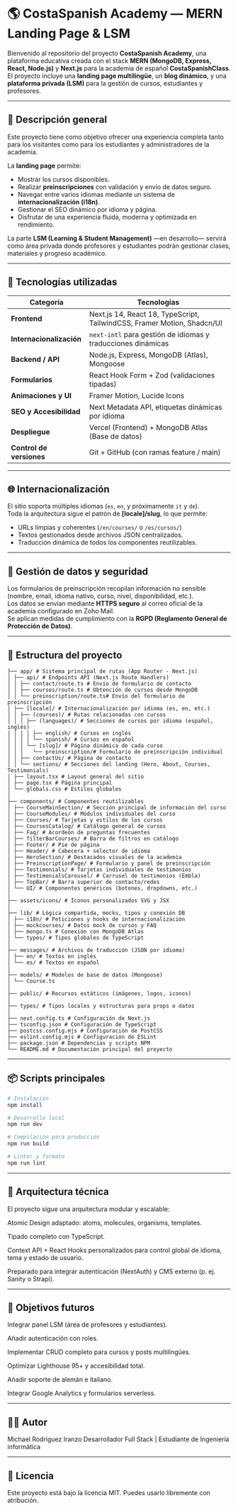 # 🌎 CostaSpanish Academy — MERN Landing Page & LSM

Bienvenido al repositorio del proyecto **CostaSpanish Academy**, una plataforma educativa creada con el stack **MERN (MongoDB, Express, React, Node.js)** y **Next.js** para la academia de español **CostaSpanishClass**.  
El proyecto incluye una **landing page multilingüe**, un **blog dinámico**, y una **plataforma privada (LSM)** para la gestión de cursos, estudiantes y profesores.

---

## 🚀 Descripción general

Este proyecto tiene como objetivo ofrecer una experiencia completa tanto para los visitantes como para los estudiantes y administradores de la academia.

La **landing page** permite:
- Mostrar los cursos disponibles.
- Realizar **preinscripciones** con validación y envío de datos seguro.
- Navegar entre varios idiomas mediante un sistema de **internacionalización (i18n)**.
- Gestionar el SEO dinámico por idioma y página.
- Disfrutar de una experiencia fluida, moderna y optimizada en rendimiento.

La parte **LSM (Learning & Student Management)** —en desarrollo— servirá como área privada donde profesores y estudiantes podrán gestionar clases, materiales y progreso académico.

---
## 🧠 Tecnologías utilizadas

| Categoría | Tecnologías |
|------------|--------------|
| **Frontend** | Next.js 14, React 18, TypeScript, TailwindCSS, Framer Motion, Shadcn/UI |
| **Internacionalización** | `next-intl` para gestión de idiomas y traducciones dinámicas |
| **Backend / API** | Node.js, Express, MongoDB (Atlas), Mongoose |
| **Formularios** | React Hook Form + Zod (validaciones tipadas) |
| **Animaciones y UI** | Framer Motion, Lucide Icons |
| **SEO y Accesibilidad** | Next Metadata API, etiquetas dinámicas por idioma |
| **Despliegue** | Vercel (Frontend) + MongoDB Atlas (Base de datos) |
| **Control de versiones** | Git + GitHub (con ramas feature / main) |

---

## 🌐 Internacionalización

El sitio soporta múltiples idiomas (`es`, `en`, y próximamente `it` y `de`).  
Toda la arquitectura sigue el patrón de **[locale]/slug**, lo que permite:
- URLs limpias y coherentes (`/en/courses/` o `/es/cursos/`)
- Textos gestionados desde archivos JSON centralizados.
- Traducción dinámica de todos los componentes reutilizables.

---

## 💾 Gestión de datos y seguridad

Los formularios de preinscripción recopilan información no sensible (nombre, email, idioma nativo, curso, nivel, disponibilidad, etc.).  
Los datos se envían mediante **HTTPS seguro** al correo oficial de la academia configurado en Zoho Mail.  
Se aplican medidas de cumplimiento con la **RGPD (Reglamento General de Protección de Datos)**.

---

## 📂 Estructura del proyecto
```
├── app/ # Sistema principal de rutas (App Router - Next.js)
│ ├── api/ # Endpoints API (Next.js Route Handlers)
│ │ ├── contact/route.ts # Envío de formulario de contacto
│ │ ├── courses/route.ts # Obtención de cursos desde MongoDB
│ │ └── preinscription/route.ts# Envío del formulario de preinscripción
│ ├── [locale]/ # Internacionalización por idioma (es, en, etc.)
│ │ ├── (courses)/ # Rutas relacionadas con cursos
│ │ │ ├── (languages)/ # Secciones de cursos por idioma (español, inglés)
│ │ │ │ ├── english/ # Cursos en inglés
│ │ │ │ └── spanish/ # Cursos en español
│ │ │ └── [slug]/ # Página dinámica de cada curso
│ │ │   └── preinscription/# Formulario de preinscripción individual
│ │ ├── contactUs/ # Página de contacto
│ │ └── sections/ # Secciones del landing (Hero, About, Courses, Testimonials)
│ ├── layout.tsx # Layout general del sitio
│ ├── page.tsx # Página principal
│ └── globals.css # Estilos globales
│
├── components/ # Componentes reutilizables
│ ├── CourseMainSection/ # Sección principal de información del curso
│ ├── CourseModules/ # Módulos individuales del curso
│ ├── Courses/ # Tarjetas y estilos de los cursos
│ ├── CoursesCatalog/ # Catálogo general de cursos
│ ├── Faq/ # Acordeón de preguntas frecuentes
│ ├── filterBarCourses/ # Barra de filtros en catálogo
│ ├── Footer/ # Pie de página
│ ├── Header/ # Cabecera + selector de idioma
│ ├── HeroSection/ # Destacados visuales de la academia
│ ├── PreinscriptionPage/ # Formulario y panel de preinscripción
│ ├── Testimonials/ # Tarjetas individuales de testimonios
│ ├── TestimonialsCarousel/ # Carrusel de testimonios (Embla)
│ ├── TopBar/ # Barra superior de contacto/redes
│ └── UI/ # Componentes genéricos (botones, dropdowns, etc.)
│
├── assets/icons/ # Íconos personalizados SVG y JSX
│
├── lib/ # Lógica compartida, mocks, tipos y conexión DB
│ ├── i18n/ # Peticiones y hooks de internacionalización
│ ├── mockcourses/ # Datos mock de cursos y FAQ
│ ├── mongo.ts # Conexión con MongoDB Atlas
│ └── types/ # Tipos globales de TypeScript
│
├── messages/ # Archivos de traducción (JSON por idioma)
│ ├── en/ # Textos en inglés
│ └── es/ # Textos en español
│
├── models/ # Modelos de base de datos (Mongoose)
│ └── Course.ts
│
├── public/ # Recursos estáticos (imágenes, logos, iconos)
│
├── types/ # Tipos locales y estructuras para props o datos
│
├── next.config.ts # Configuración de Next.js
├── tsconfig.json # Configuración de TypeScript
├── postcss.config.mjs # Configuración de PostCSS
├── eslint.config.mjs # Configuración de ESLint
├── package.json # Dependencias y scripts NPM
└── README.md # Documentación principal del proyecto
```
---

## 📦 Scripts principales

```bash
# Instalación
npm install

# Desarrollo local
npm run dev

# Compilación para producción
npm run build

# Linter y formato
npm run lint
```

---

## 🧱 Arquitectura técnica

El proyecto sigue una arquitectura modular y escalable:

Atomic Design adaptado: atoms, molecules, organisms, templates.

Tipado completo con TypeScript.

Context API + React Hooks personalizados para control global de idioma, tema y estado de usuario.

Preparado para integrar autenticación (NextAuth) y CMS externo (p. ej. Sanity o Strapi).

---

## 🎯 Objetivos futuros

 Integrar panel LSM (área de profesores y estudiantes).

 Añadir autenticación con roles.

 Implementar CRUD completo para cursos y posts multilingües.

 Optimizar Lighthouse 95+ y accesibilidad total.

 Añadir soporte de alemán e italiano.

 Integrar Google Analytics y formularios serverless.

 ---
 
## 👨‍💻 Autor

Michael Rodríguez Iranzo
Desarrollador Full Stack | Estudiante de Ingeniería informática

---

## 🧾 Licencia

Este proyecto está bajo la licencia MIT.
Puedes usarlo libremente con atribución.